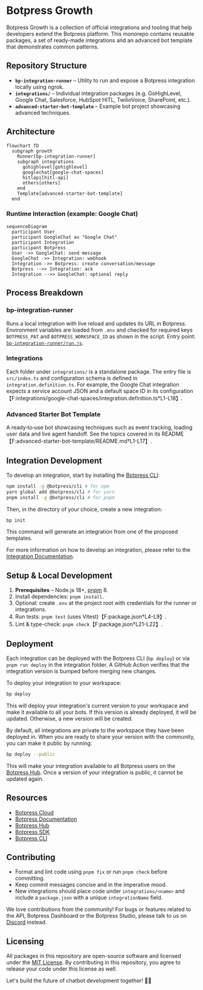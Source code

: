 # Botpress Growth

Botpress Growth is a collection of official integrations and tooling that help developers extend the Botpress platform. This monorepo contains reusable packages, a set of ready-made integrations and an advanced bot template that demonstrates common patterns.

## Repository Structure

- **`bp-integration-runner`** – Utility to run and expose a Botpress integration locally using ngrok.
- **`integrations/`** – Individual integration packages (e.g. GoHighLevel, Google Chat, Salesforce, HubSpot HITL, TwilioVoice, SharePoint, etc.).
- **`advanced-starter-bot-template`** – Example bot project showcasing advanced techniques.

## Architecture

```mermaid
flowchart TD
  subgraph growth
    Runner[bp-integration-runner]
    subgraph integrations
      gohighlevel[gohighlevel]
      googlechat[google-chat-spaces]
      hitlapi[hitl-api]
      others[others]
    end
    Template[advanced-starter-bot-template]
  end
```

### Runtime Interaction (example: Google Chat)
```mermaid
sequenceDiagram
  participant User
  participant GoogleChat as "Google Chat"
  participant Integration
  participant Botpress
  User ->> GoogleChat: send message
  GoogleChat ->> Integration: webhook
  Integration ->> Botpress: create conversation/message
  Botpress -->> Integration: ack
  Integration -->> GoogleChat: optional reply
```

## Process Breakdown

### bp-integration-runner
Runs a local integration with live reload and updates its URL in Botpress. Environment variables are loaded from `.env` and checked for required keys `BOTPRESS_PAT` and `BOTPRESS_WORKSPACE_ID` as shown in the script.
Entry point: [`bp-integration-runner/run.js`](bp-integration-runner/run.js).

### Integrations
Each folder under `integrations/` is a standalone package. The entry file is `src/index.ts` and configuration schema is defined in `integration.definition.ts`. For example, the Google Chat integration expects a service account JSON and a default space ID in its configuration【F:integrations/google-chat-spaces/integration.definition.ts†L1-L18】.

### Advanced Starter Bot Template
A ready‑to‑use bot showcasing techniques such as event tracking, loading user data and live agent handoff. See the topics covered in its README【F:advanced-starter-bot-template/README.md†L1-L17】.

## Integration Development

To develop an integration, start by installing the [Botpress CLI](https://www.npmjs.com/package/@botpress/cli):

```sh
npm install -g @botpress/cli # for npm
yarn global add @botpress/cli # for yarn
pnpm install -g @botpress/cli # for pnpm
```

Then, in the directory of your choice, create a new integration:

```sh
bp init
```

This command will generate an integration from one of the proposed templates.

For more information on how to develop an integration, please refer to the [Integration Documentation](https://botpress.com/docs/getting-started-1).

## Setup & Local Development

1. **Prerequisites** – Node.js 18+, [pnpm](https://pnpm.io) 8.
2. Install dependencies: `pnpm install`.
3. Optional: create `.env` at the project root with credentials for the runner or integrations.
4. Run tests: `pnpm test` (uses Vitest)【F:package.json†L4-L9】.
5. Lint & type-check: `pnpm check`【F:package.json†L21-L22】.

## Deployment

Each integration can be deployed with the Botpress CLI (`bp deploy`) or via `pnpm run deploy` in the integration folder. A GitHub Action verifies that the integration version is bumped before merging new changes.

To deploy your integration to your workspace:

```sh
bp deploy
```

This will deploy your integration's current version to your workspace and make it available to all your bots. If this version is already deployed, it will be updated. Otherwise, a new version will be created.

By default, all integrations are private to the workspace they have been deployed in. When you are ready to share your version with the community, you can make it public by running:

```sh
bp deploy --public
```

This will make your integration available to all Botpress users on the [Botpress Hub](https://app.botpress.cloud/hub). Once a version of your integration is public, it cannot be updated again.

## Resources

- [Botpress Cloud](https://app.botpress.cloud)
- [Botpress Documentation](https://botpress.com/docs)
- [Botpress Hub](https://app.botpress.cloud/hub)
- [Botpress SDK](https://www.npmjs.com/package/@botpress/sdk)
- [Botpress CLI](https://www.npmjs.com/package/@botpress/cli)

## Contributing

- Format and lint code using `pnpm fix` or run `pnpm check` before committing.
- Keep commit messages concise and in the imperative mood.
- New integrations should place code under `integrations/<name>` and include a `package.json` with a unique `integrationName` field.

We love contributions from the community! For bugs or features related to the API, Botpress Dashboard or the Botpress Studio, please talk to us on [Discord](https://discord.gg/botpress) instead.

## Licensing

All packages in this repository are open-source software and licensed under the [MIT License](LICENSE). By contributing in this repository, you agree to release your code under this license as well.

Let's build the future of chatbot development together! 🤖🚀
